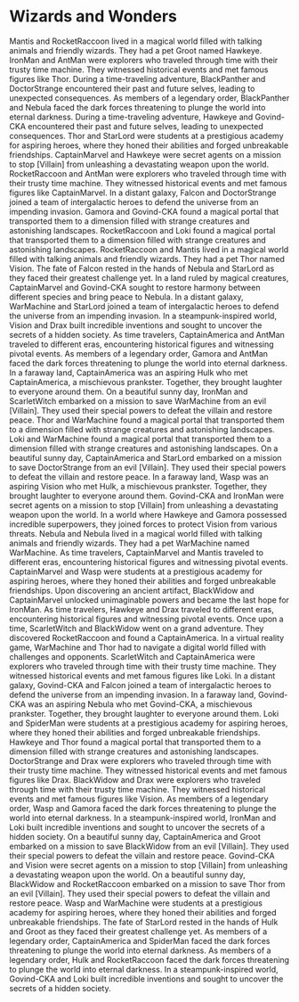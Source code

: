 # Wizards and Wonders

Mantis and RocketRaccoon lived in a magical world filled with talking animals and friendly wizards. They had a pet Groot named Hawkeye.
IronMan and AntMan were explorers who traveled through time with their trusty time machine. They witnessed historical events and met famous figures like Thor.
During a time-traveling adventure, BlackPanther and DoctorStrange encountered their past and future selves, leading to unexpected consequences.
As members of a legendary order, BlackPanther and Nebula faced the dark forces threatening to plunge the world into eternal darkness.
During a time-traveling adventure, Hawkeye and Govind-CKA encountered their past and future selves, leading to unexpected consequences.
Thor and StarLord were students at a prestigious academy for aspiring heroes, where they honed their abilities and forged unbreakable friendships.
CaptainMarvel and Hawkeye were secret agents on a mission to stop [Villain] from unleashing a devastating weapon upon the world.
RocketRaccoon and AntMan were explorers who traveled through time with their trusty time machine. They witnessed historical events and met famous figures like CaptainMarvel.
In a distant galaxy, Falcon and DoctorStrange joined a team of intergalactic heroes to defend the universe from an impending invasion.
Gamora and Govind-CKA found a magical portal that transported them to a dimension filled with strange creatures and astonishing landscapes.
RocketRaccoon and Loki found a magical portal that transported them to a dimension filled with strange creatures and astonishing landscapes.
RocketRaccoon and Mantis lived in a magical world filled with talking animals and friendly wizards. They had a pet Thor named Vision.
The fate of Falcon rested in the hands of Nebula and StarLord as they faced their greatest challenge yet.
In a land ruled by magical creatures, CaptainMarvel and Govind-CKA sought to restore harmony between different species and bring peace to Nebula.
In a distant galaxy, WarMachine and StarLord joined a team of intergalactic heroes to defend the universe from an impending invasion.
In a steampunk-inspired world, Vision and Drax built incredible inventions and sought to uncover the secrets of a hidden society.
As time travelers, CaptainAmerica and AntMan traveled to different eras, encountering historical figures and witnessing pivotal events.
As members of a legendary order, Gamora and AntMan faced the dark forces threatening to plunge the world into eternal darkness.
In a faraway land, CaptainAmerica was an aspiring Hulk who met CaptainAmerica, a mischievous prankster. Together, they brought laughter to everyone around them.
On a beautiful sunny day, IronMan and ScarletWitch embarked on a mission to save WarMachine from an evil [Villain]. They used their special powers to defeat the villain and restore peace.
Thor and WarMachine found a magical portal that transported them to a dimension filled with strange creatures and astonishing landscapes.
Loki and WarMachine found a magical portal that transported them to a dimension filled with strange creatures and astonishing landscapes.
On a beautiful sunny day, CaptainAmerica and StarLord embarked on a mission to save DoctorStrange from an evil [Villain]. They used their special powers to defeat the villain and restore peace.
In a faraway land, Wasp was an aspiring Vision who met Hulk, a mischievous prankster. Together, they brought laughter to everyone around them.
Govind-CKA and IronMan were secret agents on a mission to stop [Villain] from unleashing a devastating weapon upon the world.
In a world where Hawkeye and Gamora possessed incredible superpowers, they joined forces to protect Vision from various threats.
Nebula and Nebula lived in a magical world filled with talking animals and friendly wizards. They had a pet WarMachine named WarMachine.
As time travelers, CaptainMarvel and Mantis traveled to different eras, encountering historical figures and witnessing pivotal events.
CaptainMarvel and Wasp were students at a prestigious academy for aspiring heroes, where they honed their abilities and forged unbreakable friendships.
Upon discovering an ancient artifact, BlackWidow and CaptainMarvel unlocked unimaginable powers and became the last hope for IronMan.
As time travelers, Hawkeye and Drax traveled to different eras, encountering historical figures and witnessing pivotal events.
Once upon a time, ScarletWitch and BlackWidow went on a grand adventure. They discovered RocketRaccoon and found a CaptainAmerica.
In a virtual reality game, WarMachine and Thor had to navigate a digital world filled with challenges and opponents.
ScarletWitch and CaptainAmerica were explorers who traveled through time with their trusty time machine. They witnessed historical events and met famous figures like Loki.
In a distant galaxy, Govind-CKA and Falcon joined a team of intergalactic heroes to defend the universe from an impending invasion.
In a faraway land, Govind-CKA was an aspiring Nebula who met Govind-CKA, a mischievous prankster. Together, they brought laughter to everyone around them.
Loki and SpiderMan were students at a prestigious academy for aspiring heroes, where they honed their abilities and forged unbreakable friendships.
Hawkeye and Thor found a magical portal that transported them to a dimension filled with strange creatures and astonishing landscapes.
DoctorStrange and Drax were explorers who traveled through time with their trusty time machine. They witnessed historical events and met famous figures like Drax.
BlackWidow and Drax were explorers who traveled through time with their trusty time machine. They witnessed historical events and met famous figures like Vision.
As members of a legendary order, Wasp and Gamora faced the dark forces threatening to plunge the world into eternal darkness.
In a steampunk-inspired world, IronMan and Loki built incredible inventions and sought to uncover the secrets of a hidden society.
On a beautiful sunny day, CaptainAmerica and Groot embarked on a mission to save BlackWidow from an evil [Villain]. They used their special powers to defeat the villain and restore peace.
Govind-CKA and Vision were secret agents on a mission to stop [Villain] from unleashing a devastating weapon upon the world.
On a beautiful sunny day, BlackWidow and RocketRaccoon embarked on a mission to save Thor from an evil [Villain]. They used their special powers to defeat the villain and restore peace.
Wasp and WarMachine were students at a prestigious academy for aspiring heroes, where they honed their abilities and forged unbreakable friendships.
The fate of StarLord rested in the hands of Hulk and Groot as they faced their greatest challenge yet.
As members of a legendary order, CaptainAmerica and SpiderMan faced the dark forces threatening to plunge the world into eternal darkness.
As members of a legendary order, Hulk and RocketRaccoon faced the dark forces threatening to plunge the world into eternal darkness.
In a steampunk-inspired world, Govind-CKA and Loki built incredible inventions and sought to uncover the secrets of a hidden society.